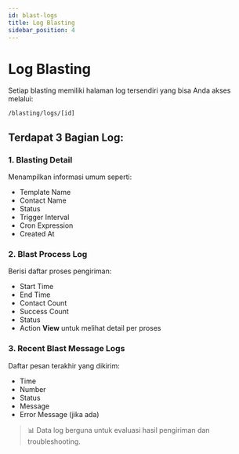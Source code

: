```yaml
---
id: blast-logs
title: Log Blasting
sidebar_position: 4
---
```


# Log Blasting

Setiap blasting memiliki halaman log tersendiri yang bisa Anda akses melalui:

`/blasting/logs/[id]`

## Terdapat 3 Bagian Log:

### 1. Blasting Detail

Menampilkan informasi umum seperti:

- Template Name
- Contact Name
- Status
- Trigger Interval
- Cron Expression
- Created At

### 2. Blast Process Log

Berisi daftar proses pengiriman:

- Start Time
- End Time
- Contact Count
- Success Count
- Status
- Action **View** untuk melihat detail per proses

### 3. Recent Blast Message Logs

Daftar pesan terakhir yang dikirim:

- Time
- Number
- Status
- Message
- Error Message (jika ada)

> 📊 Data log berguna untuk evaluasi hasil pengiriman dan troubleshooting.
